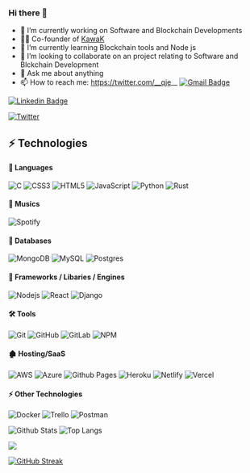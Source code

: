 ### Hi there 👋


- 🔭 I’m currently working on Software and Blockchain Developments
- 👨‍💻 Co-founder of [KawaK](https://3ysab-rqaaa-aaaan-qaewq-cai.ic0.app/)
- 🌱 I’m currently learning Blockchain tools and Node js
- 👯 I’m looking to collaborate on an project relating to Software and Blckchain Development
- 💬 Ask me about anything
- 📫 How to reach me: https://twitter.com/__qje__
                      [![Gmail Badge](https://img.shields.io/badge/-successaje7@gmail.com-c14438?style=flat-square&logo=Gmail&logoColor=white&link=success:successaje7@gmail.com)](success:successaje7@gmail.com)

[![Linkedin Badge](https://img.shields.io/badge/-dunsindev-blue?style=flat-square&logo=Linkedin&logoColor=white&link=https://www.linkedin.com/in/dunsindev/)](https://www.linkedin.com/in/dunsindev)

[![Twitter](https://img.shields.io/badge/Twitter-%231DA1F2.svg?style=for-the-badge&logo=Twitter&logoColor=white)](https://twitter.com/Abisuwa_Dunsin)




## ⚡ Technologies

#### 🙊 Languages

![C](https://img.shields.io/badge/c-%2300599C.svg?style=for-the-badge&logo=c&logoColor=white)
![CSS3](https://img.shields.io/badge/css3-%231572B6.svg?style=for-the-badge&logo=css3&logoColor=white)
![HTML5](https://img.shields.io/badge/html5-%23E34F26.svg?style=for-the-badge&logo=html5&logoColor=white)
![JavaScript](https://img.shields.io/badge/javascript-%23323330.svg?style=for-the-badge&logo=javascript&logoColor=%23F7DF1E)
![Python](https://img.shields.io/badge/python-3670A0?style=for-the-badge&logo=python&logoColor=ffdd54)
![Rust](https://img.shields.io/badge/rust-%23000000.svg?style=for-the-badge&logo=rust&logoColor=white)


#### 🎵 Musics

![Spotify](https://img.shields.io/badge/Spotify-1ED760?style=for-the-badge&logo=spotify&logoColor=white)


#### 📅 Databases

![MongoDB](https://img.shields.io/badge/MongoDB-%234ea94b.svg?style=for-the-badge&logo=mongodb&logoColor=white)
![MySQL](https://img.shields.io/badge/mysql-%2300f.svg?style=for-the-badge&logo=mysql&logoColor=white)
![Postgres](https://img.shields.io/badge/postgres-%23316192.svg?style=for-the-badge&logo=postgresql&logoColor=white)


#### 🚂 Frameworks / Libaries / Engines

![Nodejs](https://img.shields.io/badge/-Nodejs-black?style=flat-square&logo=Node.js)
![React](https://img.shields.io/badge/-React-black?style=flat-square&logo=react)
![Django](https://img.shields.io/badge/-Django-black?style=flat-square&logo=Django)


#### 🛠 Tools

![Git](https://img.shields.io/badge/-Git-black?style=flat-square&logo=git)
![GitHub](https://img.shields.io/badge/-GitHub-181717?style=flat-square&logo=github)
![GitLab](https://img.shields.io/badge/-GitLab-FCA121?style=flat-square&logo=gitlab)
![NPM](https://img.shields.io/badge/NPM-%23CB3837.svg?style=for-the-badge&logo=npm&logoColor=white)


#### 🏚 Hosting/SaaS

![AWS](https://img.shields.io/badge/AWS-%23FF9900.svg?style=for-the-badge&logo=amazon-aws&logoColor=white)
![Azure](https://img.shields.io/badge/azure-%230072C6.svg?style=for-the-badge&logo=microsoftazure&logoColor=white)
![Github Pages](https://img.shields.io/badge/github%20pages-121013?style=for-the-badge&logo=github&logoColor=white)
![Heroku](https://img.shields.io/badge/heroku-%23430098.svg?style=for-the-badge&logo=heroku&logoColor=white)
![Netlify](https://img.shields.io/badge/netlify-%23000000.svg?style=for-the-badge&logo=netlify&logoColor=#00C7B7)
![Vercel](https://img.shields.io/badge/vercel-%23000000.svg?style=for-the-badge&logo=vercel&logoColor=white)


#### ⚡ Other Technologies

![Docker](https://img.shields.io/badge/docker-%230db7ed.svg?style=for-the-badge&logo=docker&logoColor=white)
![Trello](https://img.shields.io/badge/Trello-%23026AA7.svg?style=for-the-badge&logo=Trello&logoColor=white)
![Postman](https://img.shields.io/badge/Postman-FF6C37?style=for-the-badge&logo=postman&logoColor=white)




![Github Stats](https://github-readme-stats.vercel.app/api?username=successaje&count_private=true&show_icons=true&include_all_commits=true)
![Top Langs](https://github-readme-stats.vercel.app/api/top-langs/?username=successaje&hide=TeX&layout=compact)

![](https://komarev.com/ghpvc/?username=successaje&color=dc143c)

[![GitHub Streak](https://streak-stats.demolab.com/?user=successaje)](https://git.io/streak-stats)


